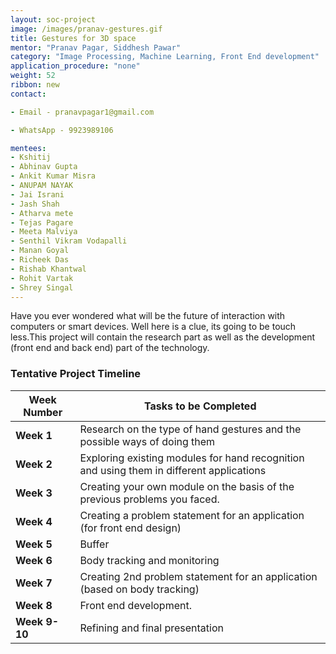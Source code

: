 ```yaml
---
layout: soc-project
image: /images/pranav-gestures.gif
title: Gestures for 3D space
mentor: "Pranav Pagar, Siddhesh Pawar"
category: "Image Processing, Machine Learning, Front End development"
application_procedure: "none"
weight: 52
ribbon: new
contact:

- Email - pranavpagar1@gmail.com

- WhatsApp - 9923989106

mentees:
- Kshitij
- Abhinav Gupta
- Ankit Kumar Misra
- ANUPAM NAYAK
- Jai Israni
- Jash Shah
- Atharva mete
- Tejas Pagare
- Meeta Malviya
- Senthil Vikram Vodapalli
- Manan Goyal
- Richeek Das
- Rishab Khantwal
- Rohit Vartak
- Shrey Singal
---
```


Have you ever wondered what will be the future of interaction with computers or smart devices. Well here is a clue, its going to be touch less.This project  will contain the research part as well as the development (front end and back end) part of the technology.


<!--break-->

### Tentative Project Timeline
<!--break-->

|Week Number  | Tasks to be Completed|
|--- | --- | 
|**Week 1** |Research on the type of hand gestures and the possible ways of doing them|
|**Week 2** |Exploring existing modules for hand recognition and using them in different applications|
|**Week 3** |Creating your own module on the basis of the previous problems you faced.|
|**Week 4** |Creating a problem statement for an application (for front end design)|
|**Week 5** |Buffer|
|**Week 6** |Body tracking and monitoring|
|**Week 7** |Creating 2nd problem statement for an application (based on body tracking)|
|**Week 8** |Front end development.|
|**Week 9-10** |Refining and final presentation |

